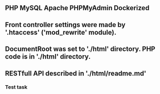 ## PHP MySQL Apache PHPMyAdmin Dockerized

## Front controller settings were made by '.htaccess' ('mod_rewrite' module).

## DocumentRoot was set to './html' directory. PHP code is in './html' directory.

## RESTfull API described in './html/readme.md'

### Test task
